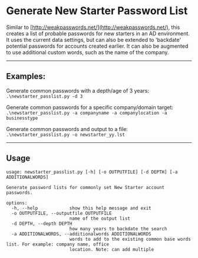 # Generate New Starter Password List

Similar to [http://weakpasswords.net/](http://weakpasswords.net/), this creates a list of probable passwords for new starters in an AD environment. It uses the current data settings, but can also be extended to 'backdate' potential passwords for accounts created earlier. It can also be augmented to use additional custom words, such as the name of the company.

---

## Examples:
Generate common passwords with a depth/age of 3 years:  
`.\newstarter_passlist.py -d 3`

Generate common passwords for a specific company/domain target:  
`.\newstarter_passlist.py -a companyname -a companylocation -a businesstype`

Generate common passwords and output to a file:  
`.\newstarter_passlist.py -o newstarter_yy.lst`

---

## Usage

```
usage: newstarter_passlist.py [-h] [-o OUTPUTFILE] [-d DEPTH] [-a ADDITIONALWORDS]

Generate password lists for commonly set New Starter account passwords.

options:
  -h, --help            show this help message and exit
  -o OUTPUTFILE, --outputfile OUTPUTFILE
                        name of the output list
  -d DEPTH, --depth DEPTH
                        how many years to backdate the search
  -a ADDITIONALWORDS, --additionalwords ADDITIONALWORDS
                        words to add to the existing common base words list. For example: company name, office
                        location. Note: can add multiple
```
